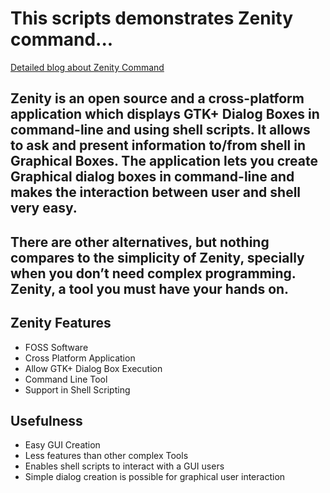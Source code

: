 # This scripts demonstrates Zenity command...

[Detailed blog about Zenity Command](https://medium.com/@anshshrivas2410/insights-of-linux-commands-d38370374132)

## Zenity is an open source and a cross-platform application which displays GTK+ Dialog Boxes in command-line and using shell scripts. It allows to ask and present information to/from shell in Graphical Boxes. The application lets you create Graphical dialog boxes in command-line and makes the interaction between user and shell very easy.

## There are other alternatives, but nothing compares to the simplicity of Zenity, specially when you don’t need complex programming. Zenity, a tool you must have your hands on.

## Zenity Features

- FOSS Software
- Cross Platform Application
- Allow GTK+ Dialog Box Execution
- Command Line Tool
- Support in Shell Scripting

## Usefulness

- Easy GUI Creation
- Less features than other complex Tools
- Enables shell scripts to interact with a GUI users
- Simple dialog creation is possible for graphical user interaction
